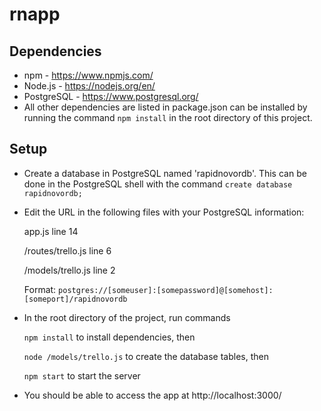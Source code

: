 # rnapp

## Dependencies
* npm - https://www.npmjs.com/
* Node.js - https://nodejs.org/en/
* PostgreSQL - https://www.postgresql.org/
* All other dependencies are listed in package.json can be installed by running the command `npm install` in the root directory of this project.

## Setup
* Create a database in PostgreSQL named 'rapidnovordb'. This can be done in the PostgreSQL shell with the command `create database rapidnovordb;` 
* Edit the URL in the following files with your PostgreSQL information:

   app.js line 14
   
   /routes/trello.js line 6
   
   /models/trello.js line 2
   
   Format: `postgres://[someuser]:[somepassword]@[somehost]:[someport]/rapidnovordb`
   
* In the root directory of the project, run commands

   `npm install` to install dependencies, then 
   
   `node /models/trello.js` to create the database tables, then
   
   `npm start` to start the server
   
* You should be able to access the app at http://localhost:3000/
